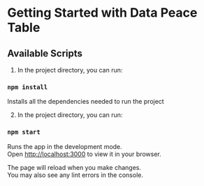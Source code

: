 # Getting Started with Data Peace Table

## Available Scripts

1. In the project directory, you can run:

### `npm install`

Installs all the dependencies needed to run the project

2. In the project directory, you can run:

### `npm start`

Runs the app in the development mode.\
Open [http://localhost:3000](http://localhost:3000) to view it in your browser.

The page will reload when you make changes.\
You may also see any lint errors in the console.
